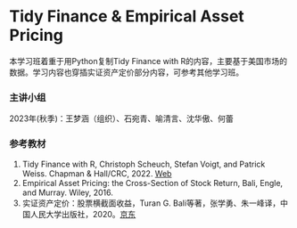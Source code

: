 # Tidy Finance & Empirical Asset Pricing

本学习班着重于用Python复制Tidy Finance with R的内容，主要基于美国市场的数据。学习内容也穿插实证资产定价部分内容，可参考其他学习班。
### 主讲小组

2023年(秋季)：王梦涵（组织）、石宛青、喻清言、沈华傲、何蕾

### 参考教材

1. Tidy Finance with R, Christoph Scheuch, Stefan Voigt, and Patrick Weiss. Chapman & Hall/CRC, 2022. [Web](https://www.tidy-finance.org/index.html) 
2. Empirical Asset Pricing: the Cross-Section of Stock Return, Bali, Engle, and Murray. Wiley, 2016.
3. 实证资产定价：股票横截面收益，Turan G. Bali等著，张学勇、朱一峰译，中国人民大学出版社，2020。[京东](https://item.jd.com/12616137.html)

